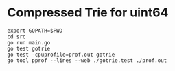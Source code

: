 Compressed Trie for uint64
==========================

    export GOPATH=$PWD
    cd src
    go run main.go
    go test gotrie
    go test -cpuprofile=prof.out gotrie
    go tool pprof --lines --web ./gotrie.test ./prof.out


